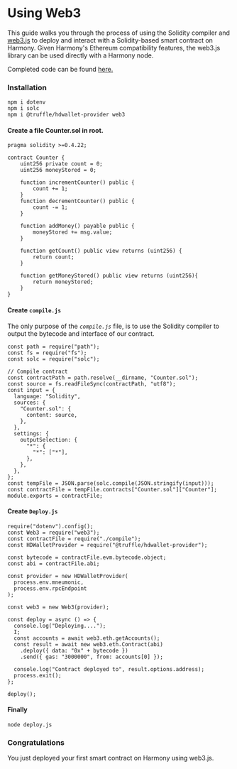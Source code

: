 # Using Web3

This guide walks you through the process of using the Solidity compiler and [web3.js](https://web3js.readthedocs.io/) to deploy and interact with a Solidity-based smart contract on Harmony. Given Harmony's Ethereum compatibility features, the web3.js library can be used directly with a Harmony node.

Completed code can be found [here.](https://github.com/harmony-one/Smart-Contract-Demo/tree/master/Web3-deployment)

### Installation

```
npm i dotenv
npm i solc
npm i @truffle/hdwallet-provider web3
```

#### Create a file Counter.sol in root.

```
pragma solidity >=0.4.22;

contract Counter {
    uint256 private count = 0;
    uint256 moneyStored = 0;

    function incrementCounter() public {
        count += 1;
    }
    function decrementCounter() public {
        count -= 1;
    }

    function addMoney() payable public {
        moneyStored += msg.value;
    }

    function getCount() public view returns (uint256) {
        return count;
    }

    function getMoneyStored() public view returns (uint256){
        return moneyStored;
    }
}
```

#### Create `compile.js`

The only purpose of the _`compile.js`_ file, is to use the Solidity compiler to output the bytecode and interface of our contract.

```
const path = require("path");
const fs = require("fs");
const solc = require("solc");

// Compile contract
const contractPath = path.resolve(__dirname, "Counter.sol");
const source = fs.readFileSync(contractPath, "utf8");
const input = {
  language: "Solidity",
  sources: {
    "Counter.sol": {
      content: source,
    },
  },
  settings: {
    outputSelection: {
      "*": {
        "*": ["*"],
      },
    },
  },
};
const tempFile = JSON.parse(solc.compile(JSON.stringify(input)));
const contractFile = tempFile.contracts["Counter.sol"]["Counter"];
module.exports = contractFile;

```

#### Create `Deploy.js`

```
require("dotenv").config();
const Web3 = require("web3");
const contractFile = require("./compile");
const HDWalletProvider = require("@truffle/hdwallet-provider");

const bytecode = contractFile.evm.bytecode.object;
const abi = contractFile.abi;

const provider = new HDWalletProvider(
  process.env.mneumonic,
  process.env.rpcEndpoint
);

const web3 = new Web3(provider);

const deploy = async () => {
  console.log("Deploying....");
  I;
  const accounts = await web3.eth.getAccounts();
  const result = await new web3.eth.Contract(abi)
    .deploy({ data: "0x" + bytecode })
    .send({ gas: "3000000", from: accounts[0] });

  console.log("Contract deployed to", result.options.address);
  process.exit();
};

deploy();

```

#### Finally&#x20;

```
node deploy.js
```

### Congratulations

You just deployed your first smart contract on Harmony using web3.js.
